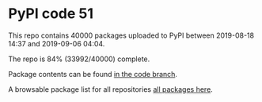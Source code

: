 # PyPI code 51

This repo contains 40000 packages uploaded to PyPI between 
2019-08-18 14:37 and 2019-09-06 04:04.

The repo is 84% (33992/40000) complete.

Package contents can be found [in the code branch](https://github.com/pypi-data/pypi-mirror-51/tree/code/packages).

A browsable package list for all repositories [all packages here](https://pypi-data.github.io/website/repositories/pypi-mirror-51).


